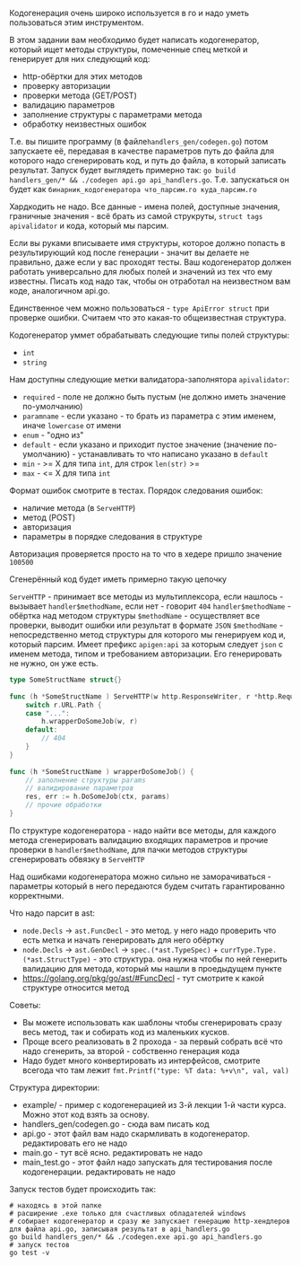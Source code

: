 Кодогенерация очень широко используется в го и надо уметь пользоваться этим инструментом.

В этом задании вам необходимо будет написать кодогенератор, который ищет методы структуры, помеченные спец меткой и
генерирует для них следующий код:

* http-обёртки для этих методов
* проверку авторизации
* проверки метода (GET/POST)
* валидацию параметров
* заполнение структуры с параметрами метода
* обработку неизвестных ошибок

Т.е. вы пишите программу (в файле`handlers_gen/codegen.go`) потом запускаете её, передавая в качестве параметров путь до
файла для которого надо сгенерировать код, и путь до файла, в который записать результат. Запуск будет выглядеть
примерно так: `go build handlers_gen/* && ./codegen api.go api_handlers.go`. Т.е. запускаться он будет как
`бинарник_кодогенератора что_парсим.го куда_парсим.го`

Хардкодить не надо. Все данные - имена полей, доступные значения, граничные значения - всё брать из самой струкруты,
`struct tags apivalidator` и кода, который мы парсим.

Если вы руками вписываете имя структуры, которое должно попасть в результирующий код после генерации - значит вы делаете
не правильно, даже если у вас проходят тесты. Ваш кодогенератор должен работать универсально для любых полей и значений
из тех что ему известны. Писать код надо так, чтобы он отработал на неизвестном вам коде, аналогичном api.go.

Единственное чем можно пользоваться - `type ApiError struct` при проверке ошибки. Cчитаем что это какая-то общеизвестная
структура.

Кодогенератор уммет обрабатывать следующие типы полей структуры:

* `int`
* `string`

Нам доступны следующие метки валидатора-заполнятора `apivalidator`:

* `required` - поле не должно быть пустым (не должно иметь значение по-умолчанию)
* `paramname` - если указано - то брать из параметра с этим именем, иначе `lowercase` от имени
* `enum` - "одно из"
* `default` - если указано и приходит пустое значение (значение по-умолчанию) - устанавливать то что написано указано в
  `default`
* `min` - >= X для типа `int`, для строк `len(str)` >=
* `max` - <= X для типа `int`

Формат ошибок смотрите в тестах. Порядок следования ошибок:

* наличие метода (в `ServeHTTP`)
* метод (POST)
* авторизация
* параметры в порядке следования в структуре

Авторизация проверяется просто на то что в хедере пришло значение `100500`

Сгенерённый код будет иметь примерно такую цепочку

`ServeHTTP` - принимает все методы из мультиплексора, если нашлось - вызывает `handler$methodName`, если нет - говорит
`404`
`handler$methodName` - обёртка над методом структуры `$methodName` - осуществляет все проверки, выводит ошибки или
результат в формате `JSON`
`$methodName` - непосредственно метод структуры для которого мы генерируем код и, который парсим. Имеет префикс
`apigen:api` за которым следует `json` с именем метода, типом и требованием авторизации. Его генерировать не нужно, он
уже есть.

``` go
type SomeStructName struct{}
 
func (h *SomeStructName ) ServeHTTP(w http.ResponseWriter, r *http.Request) {
    switch r.URL.Path {
    case "...":
        h.wrapperDoSomeJob(w, r)
    default:
        // 404
    }
}
 
func (h *SomeStructName ) wrapperDoSomeJob() {
    // заполнение структуры params
    // валидирование параметров
    res, err := h.DoSomeJob(ctx, params)
    // прочие обработки
}
```

По структуре кодогенератора - надо найти все методы, для каждого метода сгенерировать валидацию входящих параметров и
прочие проверки в `handler$methodName`, для пачки методов структуры сгенерировать обвязку в `ServeHTTP`

Над ошибками кодогенератора можно сильно не заморачиваться - параметры который в него передаются будем считать
гарантированно корректными.

Что надо парсит в ast:

* `node.Decls` -> `ast.FuncDecl` - это метод. у него надо проверить что есть метка и начать генерировать для него
  обёртку
* `node.Decls` -> `ast.GenDecl` -> `spec.(*ast.TypeSpec)` + `currType.Type.(*ast.StructType)` - это структура. она нужна
  чтобы по ней генерить валидацию для метода, который мы нашли в проедыдущем пункте
* https://golang.org/pkg/go/ast/#FuncDecl - тут смотрите к какой структуре относится метод

Советы:

* Вы можете использовать как шаблоны чтобы сгенерировать сразу весь метод, так и собирать код из маленьких кусков.
* Проще всего реализовать в 2 прохода - за первый собрать всё что надо сгенерить, за второй - собственно генерация кода
* Надо будет много конвертировать из интерфейсов, смотрите всегода что там лежит
  `fmt.Printf("type: %T data: %+v\n", val, val)`

Структура директории:

* example/ - пример с кодогенерацией из 3-й лекции 1-й части курса. Можно этот код взять за основу.
* handlers_gen/codegen.go - сюда вам писать код
* api.go - этот файл вам надо скармливать в кодогенератор. редактировать его не надо
* main.go - тут всё ясно. редактировать не надо
* main_test.go - этот файл надо запускать для тестирования после кодогенерации. редактировать не надо

Запуск тестов будет происходить так:

``` shell
# находясь в этой папке
# расширение .exe только для счастливых обладателей windows
# собирает кодогенератор и сразу же запускает генерацию http-хендлеров для файла api.go, записывая результат в api_handlers.go
go build handlers_gen/* && ./codegen.exe api.go api_handlers.go
# запуск тестов
go test -v
```
